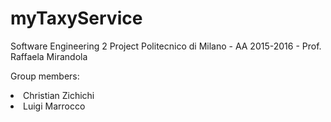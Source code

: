 # myTaxyService
Software Engineering 2 Project 
Politecnico di Milano - AA 2015-2016 - Prof. Raffaela Mirandola

Group members:
<li>Christian Zichichi</li>
<li>Luigi Marrocco</li>
